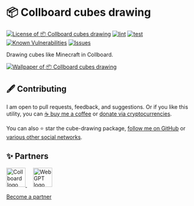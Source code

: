 # 📦 Collboard cubes drawing

<!--Badges-->
<!--⚠️WARNING: This section was generated by https://github.com/hejny/batch-project-editor/blob/main/src/workflows/800-badges/badges.ts so every manual change will be overwritten.-->


[![License of 📦 Collboard cubes drawing](https://img.shields.io/github/license/hejny/cube-drawing.svg?style=flat)](https://github.com/hejny/cube-drawing/blob/main/LICENSE)
[![lint](https://github.com/hejny/cube-drawing/actions/workflows/lint.yml/badge.svg)](https://github.com/hejny/cube-drawing/actions/workflows/lint.yml)
[![test](https://github.com/hejny/cube-drawing/actions/workflows/test.yml/badge.svg)](https://github.com/hejny/cube-drawing/actions/workflows/test.yml)
[![Known Vulnerabilities](https://snyk.io/test/github/hejny/cube-drawing/badge.svg)](https://snyk.io/test/github/hejny/cube-drawing)
[![Issues](https://img.shields.io/github/issues/hejny/cube-drawing.svg?style=flat)](https://github.com/hejny/cube-drawing/issues)

<!--/Badges-->

Drawing cubes like Minecraft in Collboard.





<!--Wallpaper-->
<!--⚠️WARNING: This section was generated by https://github.com/hejny/batch-project-editor/blob/main/src//workflows/315-ai-generated-wallpaper/4-aiGeneratedWallpaperUseInReadme.ts so every manual change will be overwritten.-->
[![Wallpaper of 📦 Collboard cubes drawing](assets/ai/wallpaper/gallery/b2c6e67d-f6ab-4ca5-8189-80ddbe5f9fd9-0_0.png)](https://www.midjourney.com/app/jobs/b2c6e67d-f6ab-4ca5-8189-80ddbe5f9fd9)
<!--/Wallpaper-->

<!--Contributing-->
<!--⚠️WARNING: This section was generated by https://github.com/hejny/batch-project-editor/blob/main/src/workflows/810-contributing/contributing.ts so every manual change will be overwritten.-->

## 🖋️ Contributing

I am open to pull requests, feedback, and suggestions. Or if you like this utility, you can [☕ buy me a coffee](https://www.buymeacoffee.com/hejny) or [donate via cryptocurrencies](https://github.com/hejny/hejny/blob/main/documents/crypto.md).

You can also ⭐ star the cube-drawing package, [follow me on GitHub](https://github.com/hejny) or [various other social networks](https://www.pavolhejny.com/contact/).

<!--/Contributing-->


<!--Partners-->
<!--⚠️WARNING: This section was generated by https://github.com/hejny/batch-project-editor/blob/main/src/workflows/820-partners/partners.ts so every manual change will be overwritten.-->

## ✨ Partners


<a href="https://collboard.com/">
  <img src="https://collboard.fra1.cdn.digitaloceanspaces.com/assets/18.12.1/logo-small.png" alt="Collboard logo" width="50"  />
</a>
&nbsp;&nbsp;&nbsp;
<a href="https://webgpt.cz/?partner=ph&utm_medium=referral&utm_source=github-readme&utm_campaign=partner-ph">
  <img src="https://webgpt.cz/_next/static/media/webgpt.white.7e7069eb.png" alt="WebGPT logo" width="50"  />
</a>


[Become a partner](https://www.pavolhejny.com/contact/)

<!--/Partners-->